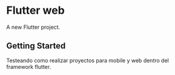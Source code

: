 # Flutter web

A new Flutter project.

## Getting Started
Testeando como realizar proyectos para mobile y web dentro del framework flutter.


